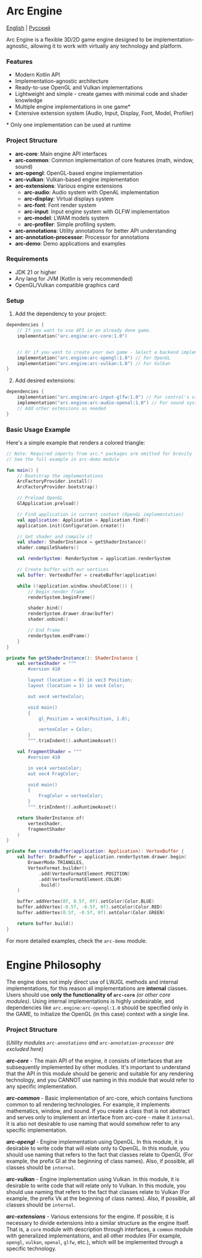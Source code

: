 # Arc Engine

[English](README.md) | [Русский](README_ru.md)

Arc Engine is a flexible 3D/2D game engine designed to be implementation-agnostic, allowing it to work with virtually any technology and platform.

### Features
- Modern Kotlin API
- Implementation-agnostic architecture
- Ready-to-use OpenGL and Vulkan implementations
- Lightweight and simple - create games with minimal code and shader knowledge
- Multiple engine implementations in one game*
- Extensive extension system (Audio, Input, Display, Font, Model, Profiler)

\* Only one implementation can be used at runtime

### Project Structure
- **arc-core**: Main engine API interfaces
- **arc-common**: Common implementation of core features (math, window, sound)
- **arc-opengl**: OpenGL-based engine implementation
- **arc-vulkan**: Vulkan-based engine implementation
- **arc-extensions**: Various engine extensions
  - **arc-audio**: Audio system with OpenAL implementation
  - **arc-display**: Virtual displays system
  - **arc-font**: Font render system
  - **arc-input**: Input engine system with GLFW implementation
  - **arc-model**: LWAM models system
  - **arc-profiler**: Simple profiling system.
- **arc-annotations**: Utility annotations for better API understanding
- **arc-annotation-processor**: Processor for annotations
- **arc-demo**: Demo applications and examples

### Requirements
- JDK 21 or higher
- Any lang for JVM (Kotlin is very recommended)
- OpenGL/Vulkan compatible graphics card

### Setup
1. Add the dependency to your project:
```kotlin
dependencies {
    // If you want to use API in an already done game.
    implementation("arc.engine:arc-core:1.0")


    // Or if you want to create your own game - Select a backend implementation of engine.
    implementation("arc.engine:arc-opengl:1.0") // For OpenGL
    implementation("arc.engine:arc-vulkan:1.0") // For Vulkan
}
```

2. Add desired extensions:
```kotlin
dependencies {
    implementation("arc.engine:arc-input-glfw:1.0") // For control's via GLFW.
    implementation("arc.engine:arc-audio-openal:1.0") // For sound system.
    // Add other extensions as needed
}
```

### Basic Usage Example
Here's a simple example that renders a colored triangle:

```kotlin
// Note: Required imports from arc.* packages are omitted for brevity
// See the full example in arc-demo module

fun main() {
    // Bootstrap the implementations
    ArcFactoryProvider.install()
    ArcFactoryProvider.bootstrap()

    // Preload OpenGL
    GlApplication.preload()

    // Find application in current context (OpenGL implementation)
    val application: Application = Application.find()
    application.init(Configuration.create())

    // Get shader and compile it
    val shader: ShaderInstance = getShaderInstance()
    shader.compileShaders()

    val renderSystem: RenderSystem = application.renderSystem

    // Create buffer with our vertices
    val buffer: VertexBuffer = createBuffer(application)

    while (!application.window.shouldClose()) {
        // Begin render frame
        renderSystem.beginFrame()

        shader.bind()
        renderSystem.drawer.draw(buffer)
        shader.unbind()

        // End frame
        renderSystem.endFrame()
    }
}

private fun getShaderInstance(): ShaderInstance {
    val vertexShader = """
        #version 410

        layout (location = 0) in vec3 Position;
        layout (location = 1) in vec4 Color;

        out vec4 vertexColor;

        void main()
        {
            gl_Position = vec4(Position, 1.0);

            vertexColor = Color;
        } 
        """.trimIndent().asRuntimeAsset()

    val fragmentShader = """
        #version 410

        in vec4 vertexColor;
        out vec4 FragColor;

        void main()
        {
            FragColor = vertexColor;
        }
        """.trimIndent().asRuntimeAsset()

    return ShaderInstance.of(
        vertexShader,
        fragmentShader
    )
}

private fun createBuffer(application: Application): VertexBuffer {
    val buffer: DrawBuffer = application.renderSystem.drawer.begin(
        DrawerMode.TRIANGLES,
        VertexFormat.builder()
            .add(VertexFormatElement.POSITION)
            .add(VertexFormatElement.COLOR)
            .build()
    )

    buffer.addVertex(0f, 0.5f, 0f).setColor(Color.BLUE)
    buffer.addVertex(-0.5f, -0.5f, 0f).setColor(Color.RED)
    buffer.addVertex(0.5f, -0.5f, 0f).setColor(Color.GREEN)

    return buffer.build()
}
```

For more detailed examples, check the `arc-demo` module.

# Engine Philosophy

The engine does not imply direct use of LWJGL methods and internal implementations, for this reason all implementations
are **internal** classes. Users should use **only the functionality of `arc-core`** *(or other core modules)*. Using
internal implementations is highly undesirable, and dependencies like `arc.engine:arc-opengl:1.0` should
be specified only in the GAME, to initialize the OpenGL (in this case) context with a single line.

### Project Structure

(*Utility modules `arc-annotations` and `arc-annotation-processor` are excluded here*)

***arc-core*** - The main API of the engine, it consists of interfaces that are subsequently implemented by other
modules. It's important to understand that the API in this module should be generic and suitable for any rendering technology,
and you CANNOT use naming in this module that would refer to any specific implementation.

***arc-common*** - Basic implementation of arc-core, which contains functions common to all rendering technologies. For example, it
implements mathematics, window, and sound. If you create a class that is not abstract and serves only to
implement an interface from arc-core - make it `internal`. It is also not desirable to use naming
that would somehow refer to any specific implementation.

***arc-opengl*** - Engine implementation using OpenGL. In this module, it is desirable to write code
that will relate only to OpenGL. In this module, you should use naming
that refers to the fact that classes relate to OpenGL (For example, the prefix Gl at the beginning of class names). Also, if possible,
all classes should be `internal`.

***arc-vulkan*** - Engine implementation using Vulkan. In this module, it is desirable to write code
that will relate only to Vulkan. In this module, you should use naming
that refers to the fact that classes relate to Vulkan (For example, the prefix Vk at the beginning of class names). Also, if possible,
all classes should be `internal`.

***arc-extensions*** - Various extensions for the engine. If possible, it is necessary to divide extensions into a similar structure
as the engine itself. That is, a `core` module with description through interfaces, a `common` module with generalized implementations, and all other
modules (For example, `opengl`, `vulkan`, `openal`, `glfw`, etc.), which will be implemented through a specific technology.
